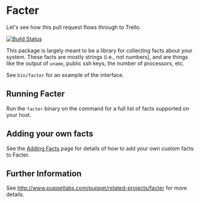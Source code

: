 Facter
======

Let's see how this pull request flows through to Trello.

[![Build Status](https://travis-ci.org/puppetlabs/facter.png?branch=master)](https://travis-ci.org/puppetlabs/facter)

This package is largely meant to be a library for collecting facts about your
system.  These facts are mostly strings (i.e., not numbers), and are things
like the output of `uname`, public ssh keys, the number of processors, etc.

See `bin/facter` for an example of the interface.

Running Facter
--------------

Run the `facter` binary on the command for a full list of facts supported on
your host.

Adding your own facts
---------------------

See the [Adding Facts](http://docs.puppetlabs.com/guides/custom_facts.html)
page for details of how to add your own custom facts to Facter.

Further Information
-------------------

See http://www.puppetlabs.com/puppet/related-projects/facter for more details.
